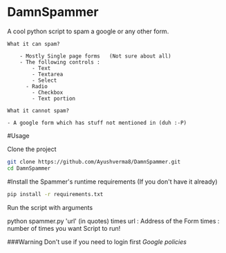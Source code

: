 # DamnSpammer

A cool python script to spam a google or any other form.

	What it can spam?	

		- Mostly Single page forms   (Not sure about all)
	 	- The following controls :
			- Text
			- Textarea
			- Select
		  - Radio
			- Checkbox
			- Text portion

	What it cannot spam?

	- A google form which has stuff not mentioned in (duh :-P)


#Usage

Clone the project
```sh
git clone https://github.com/Ayushverma8/DamnSpammer.git
cd DamnSpammer
```
#Install the Spammer's runtime requirements (If you don't have it already)
```sh
pip install -r requirements.txt
```
Run the script with arguments

python spammer.py 'url' (in quotes) times
url : Address of the Form 
times : number of times you want Script to run!
 
 ###Warning
 Don't use if you need to login first *Google policies*
